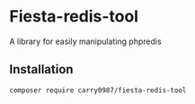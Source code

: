 # Fiesta-redis-tool
A library for easily manipulating phpredis

## Installation
```bash
composer require carry0987/fiesta-redis-tool
```
